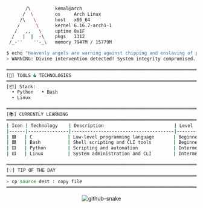 ```bash

       /\         kemal@arch
      /  \        os     Arch Linux
     /\   \       host   x86_64
    /      \      kernel 6.16.7-arch1-1
   /   ,,   \     uptime 0x1F
  /   |  |  -\    pkgs   1312
 /_-''    ''-_\   memory 7947M / 15779M

$ echo "Heavenly angels are warning against chipping and enslaving of people!"
> WARNING: Divine intervention detected! System integrity compromised...

═════════════════════════════════════════════════════════════════════════════════
[🔧] TOOLS & TECHNOLOGIES
═════════════════════════════════════════════════════════════════════════════════
[📦] Stack:
  • Python   • Bash
  • Linux

═════════════════════════════════════════════════════════════════════════════════
[📚] CURRENTLY LEARNING
═════════════════════════════════════════════════════════════════════════════════
| Icon | Technology    | Description                          | Level        |
|------|---------------|--------------------------------------|--------------|
| 🟩   | C             | Low-level programming language       | Beginner     |
| 🟩   | Bash          | Shell scripting and CLI tools        | Beginner     |
| 🟨   | Python        | Scripting and automation             | Intermediate |
| 🟨   | Linux         | System administration and CLI        | Intermediate |

═════════════════════════════════════════════════════════════════════════════════
[💡] TIP OF THE DAY
═════════════════════════════════════════════════════════════════════════════════
> cp source dest : copy file
═════════════════════════════════════════════════════════════════════════════════
```
<div align="center">
  <picture>
    <source media="(prefers-color-scheme: dark)" srcset="https://raw.githubusercontent.com/sudocp/sudocp/refs/heads/output/github-contribution-grid-snake-dark.svg" />
    <source media="(prefers-color-scheme: light)" srcset="https://raw.githubusercontent.com/sudocp/sudocp/refs/heads/output/github-contribution-grid-snake.svg" />
    <img alt="github-snake" src="https://raw.githubusercontent.com/sudocp/sudocp/output/github-snake.svg" />
  </picture>
</div>

